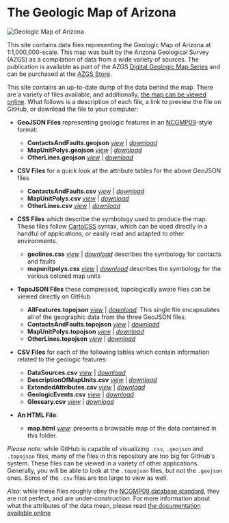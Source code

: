 # The Geologic Map of Arizona

![Geologic Map of Arizona](http://a.tiles.mapbox.com/v3/rclark.geo-map-az/-111.8079,34.2345,7/600x650.png)

This site contains data files representing the Geologic Map of Arizona at 1:1,000,000-scale. This map was built by the Arizona Geological Survey (AZGS) as a compilation of data from a wide variety of sources. The publication is available as part of the AZGS [Digital Geologic Map Series](http://repository.azgs.az.gov/facets/results/og%3A432) and can be purchased at the [AZGS Store](http://store.azgs.az.gov/product/maps/geologic-map-arizona-39x27).

This site contains an up-to-date dump of the data behind the map. There are a variety of files available, and additionally, [the map can be viewed online](http://azgs.github.io/geologic-map-of-arizona/map.html). What follows is a description of each file, a link to preview the file on GitHub, or download the file to your computer:

- __GeoJSON Files__ representing geologic features in an [NCGMP09](http://ncgmp09.github.io)-style format:
    - __ContactsAndFaults.geojson__ [_view_](https://github.com/azgs/geologic-map-of-arizona/blob/master/ContactsAndFaults.geojson) | [_download_](http://azgs.github.io/geologic-map-of-arizona/ContactsAndFaults.geojson)
    - __MapUnitPolys.geojson__ [_view_](https://github.com/azgs/geologic-map-of-arizona/blob/master/MapUnitPolys.geojson) | [_download_](http://azgs.github.io/geologic-map-of-arizona/MapUnitPolys.geojson)
    - __OtherLines.geojson__ [_view_](https://github.com/azgs/geologic-map-of-arizona/blob/master/OtherLines.geojson) | [_download_](http://azgs.github.io/geologic-map-of-arizona/OtherLines.geojson)
    
- __CSV Files__ for a quick look at the attribute tables for the above GeoJSON files
    - __ContactsAndFaults.csv__ [_view_](https://github.com/azgs/geologic-map-of-arizona/blob/master/ContactsAndFaults.csv) | [_download_](http://azgs.github.io/geologic-map-of-arizona/ContactsAndFaults.csv)
    - __MapUnitPolys.csv__ [_view_](https://github.com/azgs/geologic-map-of-arizona/blob/master/MapUnitPolys.csv) | [_download_](http://azgs.github.io/geologic-map-of-arizona/MapUnitPolys.csv)
    - __OtherLines.csv__ [_view_](https://github.com/azgs/geologic-map-of-arizona/blob/master/OtherLines.csv) | [_download_](http://azgs.github.io/geologic-map-of-arizona/OtherLines.csv)

- __CSS Files__ which describe the symbology used to produce the map. These files follow [CartoCSS](http://www.mapbox.com/tilemill/docs/manual/carto/) syntax, which can be used directly in a handful of applications, or easily read and adapted to other environments.
    - __geolines.css__ [_view_](https://github.com/azgs/geologic-map-of-arizona/blob/master/geolines.css) | [_download_](http://azgs.github.io/geologic-map-of-arizona/geolines.css) describes the symbology for contacts and faults
    - __mapunitpolys.css__ [_view_](https://github.com/azgs/geologic-map-of-arizona/blob/master/mapunitpolys.css) | [_download_](http://azgs.github.io/geologic-map-of-arizona/mapunitpolys.css) describes the symbology for the various colored map units
    
- __TopoJSON Files__ these compressed, topologically aware files can be viewed directly on GitHub
    - __AllFeatures.topojson__ [_view_](https://github.com/azgs/geologic-map-of-arizona/blob/master/AllFeatures.topojson) | [_download_](http://azgs.github.io/geologic-map-of-arizona/AllFeatures.topojson): This single file encapsulates all of the geographic data from the three GeoJSON files.
    - __ContactsAndFaults.topojson__ [_view_](https://github.com/azgs/geologic-map-of-arizona/blob/master/ContactsAndFaults.topojson) | [_download_](http://azgs.github.io/geologic-map-of-arizona/ContactsAndFaults.topojson)
    - __MapUnitPolys.topojson__ [_view_](https://github.com/azgs/geologic-map-of-arizona/blob/master/MapUnitPolys.topojson) | [_download_](http://azgs.github.io/geologic-map-of-arizona/MapUnitPolys.topojson)
    - __OtherLines.topojson__ [_view_](https://github.com/azgs/geologic-map-of-arizona/blob/master/OtherLines.topojson) | [_download_](http://azgs.github.io/geologic-map-of-arizona/OtherLines.topojson)

- __CSV Files__ for each of the following tables which contain information related to the geologic features:
    - __DataSources.csv__ [_view_](https://github.com/azgs/geologic-map-of-arizona/blob/master/DataSources.csv) | [_download_](http://azgs.github.io/geologic-map-of-arizona/DataSources.csv)
    - __DescriptionOfMapUnits.csv__ [_view_](https://github.com/azgs/geologic-map-of-arizona/blob/master/DescriptionOfMapUnits.csv) | [_download_](http://azgs.github.io/geologic-map-of-arizona/DescriptionOfMapUnits.csv)
    - __ExtendedAttributes.csv__ [_view_](https://github.com/azgs/geologic-map-of-arizona/blob/master/ExtendedAttributes.csv) | [_download_](http://azgs.github.io/geologic-map-of-arizona/ExtendedAttributes.csv)
    - __GeologicEvents.csv__ [_view_](https://github.com/azgs/geologic-map-of-arizona/blob/master/GeologicEvents.csv) | [_download_](http://azgs.github.io/geologic-map-of-arizona/GeologicEvents.csv)
    - __Glossary.csv__ [_view_](https://github.com/azgs/geologic-map-of-arizona/blob/master/Glossary.csv) | [_download_](http://azgs.github.io/geologic-map-of-arizona/Glossary.csv)

- __An HTML File__: 
    - __map.html__ [_view_](https://github.com/azgs/geologic-map-of-arizona/blob/master/http://azgs.github.io/geologic-map-of-arizona/map.html): presents a browsable map of the data contained in this folder.
    
_Please note:_ while GitHub is capable of visualizing `.csv`, `.geojson` and `.topojson` files, many of the files in this repository are too big for GitHub's system. These files can be viewed in a variety of other applications. Generally, you will be able to look at the `.topojson` files, but not the `.geojson` ones. Some of the `.csv` files are too large to view as well.

_Also_: while these files roughly obey the [NCGMP09 database standard](http://ncgmp09.github.io), they are not perfect, and are under-construction. For more information about what the attributes of the data mean, please read [the documentation available online](http://ncgmp09.github.io/core-content.html)
